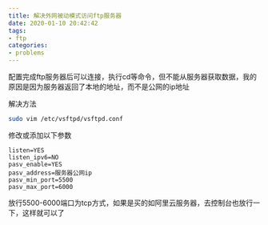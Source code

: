 ```yaml
---
title: 解决外网被动模式访问ftp服务器
date: 2020-01-10 20:42:42
tags:
- ftp
categories:
- problems
---
```


配置完成ftp服务器后可以连接，执行cd等命令，但不能从服务器获取数据，我的原因是因为服务器返回了本地的地址，而不是公网的ip地址
<!--more-->
解决方法
```bash
sudo vim /etc/vsftpd/vsftpd.conf
```

修改或添加以下参数
```
listen=YES
listen_ipv6=NO
pasv_enable=YES
pasv_address=服务器公网ip
pasv_min_port=5500
pasv_max_port=6000
```

放行5500-6000端口为tcp方式，如果是买的如阿里云服务器，去控制台也放行一下，这样就可以了
